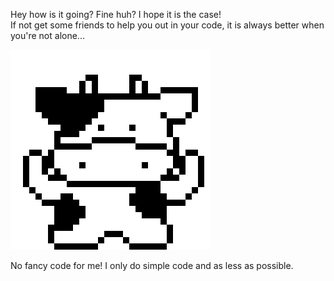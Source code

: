 Hey how is it going? Fine huh? I hope it is the case! \
If not get some friends to help you out in your code, it is always better when you're not alone...

![MooMoo LOGO](/MEUH.gif) 

No fancy code for me! I only do simple code and as less as possible.

<!--
**JeComtempleDuCodeSource/JeComtempleDuCodeSource** is a ✨ _special_ ✨ repository because its `README.md` (this file) appears on your GitHub profile.
-->

